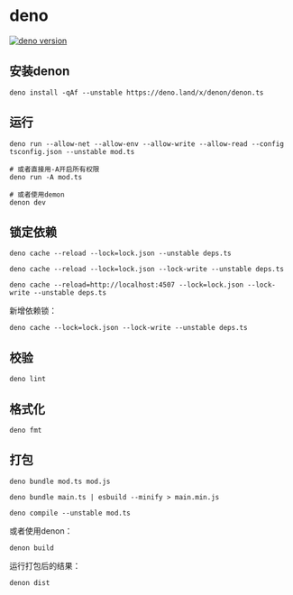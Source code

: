 # deno

[![deno version](https://img.shields.io/badge/deno-^1.13.2-green?logo=deno)](https://github.com/denoland/deno)

## 安装denon

```
deno install -qAf --unstable https://deno.land/x/denon/denon.ts
```

## 运行

```
deno run --allow-net --allow-env --allow-write --allow-read --config tsconfig.json --unstable mod.ts

# 或者直接用-A开启所有权限
deno run -A mod.ts

# 或者使用demon
denon dev
```

## 锁定依赖

```
deno cache --reload --lock=lock.json --unstable deps.ts

deno cache --reload --lock=lock.json --lock-write --unstable deps.ts

deno cache --reload=http://localhost:4507 --lock=lock.json --lock-write --unstable deps.ts
```

新增依赖锁：

```
deno cache --lock=lock.json --lock-write --unstable deps.ts
```

## 校验

```shell
deno lint
```

## 格式化

```shell
deno fmt
```

## 打包

```
deno bundle mod.ts mod.js

deno bundle main.ts | esbuild --minify > main.min.js

deno compile --unstable mod.ts
```

或者使用denon：

```
denon build
```

运行打包后的结果：

```
denon dist
```
